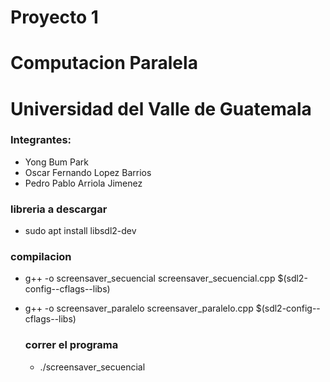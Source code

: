 # Proyecto 1 
# Computacion Paralela
# Universidad del Valle de Guatemala

### Integrantes:
- Yong Bum Park
- Oscar Fernando Lopez Barrios
- Pedro Pablo Arriola Jimenez

### libreria a descargar
- sudo apt install libsdl2-dev
### compilacion
- g++ -o screensaver_secuencial screensaver_secuencial.cpp $(sdl2-config--cflags--libs)
- g++ -o screensaver_paralelo screensaver_paralelo.cpp $(sdl2-config--cflags--libs)

  ### correr el programa
  - ./screensaver_secuencial <numero de circulos> <numero de iteraciones>
